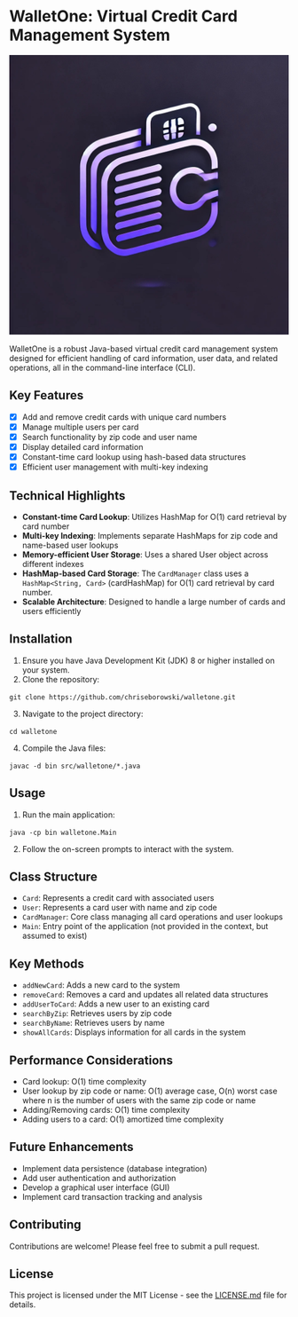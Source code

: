 # WalletOne: Virtual Credit Card Management System

  <img src="wallet one/images/WalletOne-Virtual-Credit-Card-Management-System-Java-app-logo.jpg" alt="WalletOne: Virtual Credit Card Management System" title="WalletOne: Virtual Credit Card Management System" />

WalletOne is a robust Java-based virtual credit card management system designed for efficient handling of card information, user data, and related operations, all in the command-line interface (CLI).

## Key Features

- [x] Add and remove credit cards with unique card numbers
- [x] Manage multiple users per card
- [x] Search functionality by zip code and user name
- [x] Display detailed card information
- [x] Constant-time card lookup using hash-based data structures
- [x] Efficient user management with multi-key indexing

## Technical Highlights

- **Constant-time Card Lookup**: Utilizes HashMap for O(1) card retrieval by card number
- **Multi-key Indexing**: Implements separate HashMaps for zip code and name-based user lookups
- **Memory-efficient User Storage**: Uses a shared User object across different indexes
- **HashMap-based Card Storage**: 
  The `CardManager` class uses a `HashMap<String, Card>` (cardHashMap) for O(1) card retrieval by card number.
- **Scalable Architecture**: Designed to handle a large number of cards and users efficiently

## Installation

1. Ensure you have Java Development Kit (JDK) 8 or higher installed on your system.
2. Clone the repository:
   
`git clone https://github.com/chriseborowski/walletone.git`

3. Navigate to the project directory:
   
`cd walletone`

4. Compile the Java files:

`javac -d bin src/walletone/*.java`

## Usage

1. Run the main application:

`java -cp bin walletone.Main`

2. Follow the on-screen prompts to interact with the system.

## Class Structure

- `Card`: Represents a credit card with associated users
- `User`: Represents a card user with name and zip code
- `CardManager`: Core class managing all card operations and user lookups
- `Main`: Entry point of the application (not provided in the context, but assumed to exist)

## Key Methods

- `addNewCard`: Adds a new card to the system
- `removeCard`: Removes a card and updates all related data structures
- `addUserToCard`: Adds a new user to an existing card
- `searchByZip`: Retrieves users by zip code
- `searchByName`: Retrieves users by name
- `showAllCards`: Displays information for all cards in the system

## Performance Considerations

- Card lookup: O(1) time complexity
- User lookup by zip code or name: O(1) average case, O(n) worst case where n is the number of users with the same zip code or name
- Adding/Removing cards: O(1) time complexity
- Adding users to a card: O(1) amortized time complexity

## Future Enhancements

- Implement data persistence (database integration)
- Add user authentication and authorization
- Develop a graphical user interface (GUI)
- Implement card transaction tracking and analysis

## Contributing

Contributions are welcome! Please feel free to submit a pull request.

## License

This project is licensed under the MIT License - see the [LICENSE.md](LICENSE.md) file for details.

